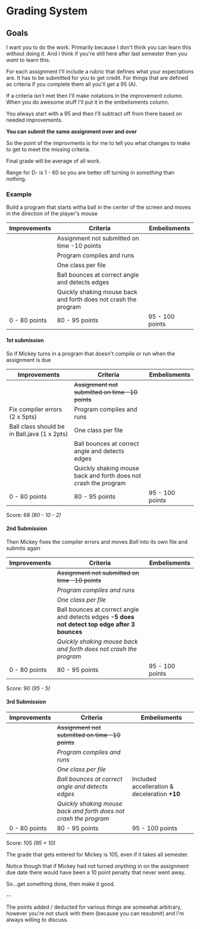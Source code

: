 # Grading System

## Goals

I want you to do the work. Primarily because I don't think you can learn this without doing it. And I think if you're still here after last semester then you _want_ to learn this.

For each assignment I'll include a rubric that defines what your expectations are. It has to be submitted for you to get credit. For things that are defined as criteria if you complete them all you'll get a 95 (A).

If a criteria isn't met then I'll make notations in the improvement column. When you do awesome stuff I'll put it in the embelisments column.

You always start with a 95 and then I'll subtract off from there based on needed improvements.

**You can submit the same assignment over and over**

So the point of the improvments is for me to tell you what changes to make to get to meet the missing criteria.

Final grade will be average of all work. 

Range for D- is 1 - 60 so you are better off turning in *something* than nothing.

### Example

Build a program that starts witha ball in the center of the screen and moves in the direction of the player's mouse

|   Improvements    |   Criteria    |   Embelisments    |
| ------------- | ------------- | ------------- |
| | Assignment not submitted on time -10 points | |
| | Program compiles and runs | |
| | One class per file | |
| | Ball bounces at correct angle and detects edges | |
| | Quickly shaking mouse back and forth does not crash the program | |
| 0 - 80 points | 80 - 95 points | 95 - 100 points |

#### 1st submission

So if Mickey turns in a program that doesn't compile or run when the assignment is due

|   Improvements    |   Criteria    |   Embelisments    |
| ------------- | ------------- | ------------- |
| | ~~Assignment not submitted on time -10 points~~ | |
| Fix compiler errors (2 x 5pts) | Program compiles and runs | |
|  Ball class should be in Ball.java  (1 x 2pts) | One class per file | |
| | Ball bounces at correct angle and detects edges | |
| | Quickly shaking mouse back and forth does not crash the program | |
| 0 - 80 points | 80 - 95 points | 95 - 100 points |

Score: 68 *(80 - 10 - 2)*

#### 2nd Submission

Then Mickey fixes the compiler errors and moves *Ball* into its own file and submits again

|   Improvements    |   Criteria    |   Embelisments    |
| ------------- | ------------- | ------------- |
| | ~~Assignment not submitted on time -10 points~~ | |
| | _Program compiles and runs_ | |
| | _One class per file_ | |
| | Ball bounces at correct angle and detects edges **-5 does not detect top edge after 3 bounces** | |
| | _Quickly shaking mouse back and forth does not crash the program_ | |
| 0 - 80 points | 80 - 95 points | 95 - 100 points |

Score: 90 *(95 - 5)*

#### 3rd Submission

|   Improvements    |   Criteria    |   Embelisments    |
| ------------- | ------------- | ------------- |
| | ~~Assignment not submitted on time -10 points~~ | |
| | _Program compiles and runs_ | |
| | _One class per file_ | |
| | _Ball bounces at correct angle and detects edges_  | Included accelleration & deceleration **+10** |
| | _Quickly shaking mouse back and forth does not crash the program_ | |
| 0 - 80 points | 80 - 95 points | 95 - 100 points |

Score: 105 *(95 + 10)*

The grade that gets entered for Mickey is 105, even if it takes all semester.

Notice though that if Mickey had not turned _anything_ in on the assignment due date there would have been a 10 point penalty that never went away.

So...get something done, then make it good.

--

The points added / deducted for various things are somewhat arbitrary, however you're not stuck with them (because you can resubmit) and I'm always willing to discuss.

